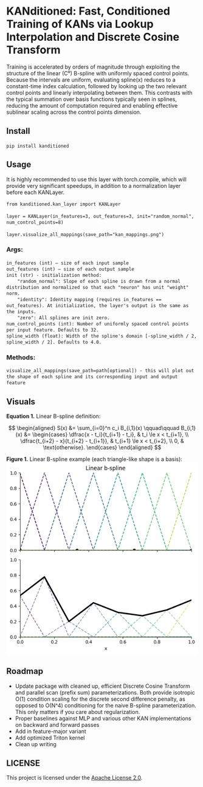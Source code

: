 # KANditioned: Fast, Conditioned Training of KANs via Lookup Interpolation and Discrete Cosine Transform

Training is accelerated by orders of magnitude through exploiting the structure of the linear (C⁰) B-spline with uniformly spaced control points. Because the intervals are uniform, evaluating spline(x) reduces to a constant-time index calculation, followed by looking up the two relevant control points and linearly interpolating between them. This contrasts with the typical summation over basis functions typically seen in splines, reducing the amount of computation required and enabling effective sublinear scaling across the control points dimension.

## Install

```
pip install kanditioned
```

## Usage
It is highly recommended to use this layer with torch.compile, which will provide very significant speedups, in addition to a normalization layer before each KANLayer.

```
from kanditioned.kan_layer import KANLayer

layer = KANLayer(in_features=3, out_features=3, init="random_normal", num_control_points=8)

layer.visualize_all_mappings(save_path="kan_mappings.png")
```

### Args:

    in_features (int) – size of each input sample
    out_features (int) – size of each output sample
    init (str) - initialization method:
        "random_normal": Slope of each spline is drawn from a normal distribution and normalized so that each "neuron" has unit "weight" norm.
        "identity": Identity mapping (requires in_features == out_features). At initialization, the layer's output is the same as the inputs.
        "zero": All splines are init zero.
    num_control_points (int): Number of uniformly spaced control points per input feature. Defaults to 32.
    spline_width (float): Width of the spline's domain [-spline_width / 2, spline_width / 2]. Defaults to 4.0.

### Methods:

    visualize_all_mappings(save_path=path[optional]) - this will plot out the shape of each spline and its corresponding input and output feature

## Visuals

**Equation 1.** Linear B-spline definition:

$$
\begin{aligned}
S(x) &= \sum_{i=0}^n c_i B_{i,1}(x) 
\qquad\qquad
B_{i,1}(x) &=
\begin{cases}
\dfrac{x - t_i}{t_{i+1} - t_i}, & t_i \le x < t_{i+1}, \\
\dfrac{t_{i+2} - x}{t_{i+2} - t_{i+1}}, & t_{i+1} \le x < t_{i+2}, \\
0, & \text{otherwise}.
\end{cases}
\end{aligned}
$$

**Figure 1.** Linear B-spline example (each triangle-like shape is a basis):
![Linear B-spline example](https://raw.githubusercontent.com/cats-marin/KANditioned/main/image-1.png)

## Roadmap
- Update package with cleaned up, efficient Discrete Cosine Transform and parallel scan (prefix sum) parameterizations. Both provide isotropic O(1) condition scaling for the discrete second difference penalty, as opposed to O(N^4) conditioning for the naive B-spline parameterization. This only matters if you care about regularization.
- Proper baselines against MLP and various other KAN implementations on backward and forward passes
    <!-- - https://github.com/ZiyaoLi/fast-kan -->
    <!-- - https://github.com/Blealtan/efficient-kan -->
    <!-- - https://github.com/1ssb/torchkan -->
    <!-- https://github.com/quiqi/relu_kan -->
    <!-- https://github.com/Jerry-Master/KAN-benchmarking -->
    <!-- https://github.com/KindXiaoming/pykan -->
    <!-- https://github.com/mintisan/awesome-kan -->
- Add in feature-major variant
- Add optimized Triton kernel
- Clean up writing

## LICENSE
This project is licensed under the [Apache License 2.0](https://www.apache.org/licenses/LICENSE-2.0.txt).
